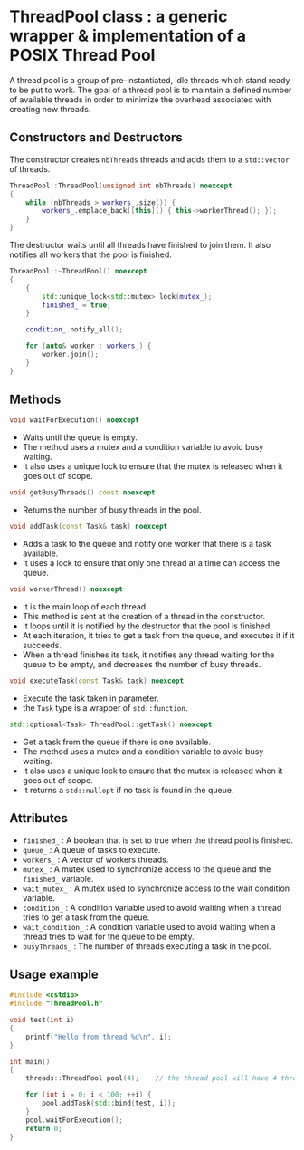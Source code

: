 # ThreadPool class : a generic wrapper & implementation of a POSIX Thread Pool

A thread pool is a group of pre-instantiated, idle threads which stand ready to be put to work. 
The goal of a thread pool is to maintain a defined number of available threads in order to minimize the overhead associated with creating new threads.

## Constructors and Destructors

The constructor creates `nbThreads` threads and adds them to a `std::vector` of threads.

```c++
ThreadPool::ThreadPool(unsigned int nbThreads) noexcept
{
    while (nbThreads > workers_.size()) {
        workers_.emplace_back([this]() { this->workerThread(); });
    }
}
```

The destructor waits until all threads have finished to join them. It also notifies all workers that the pool is finished.

```c++
ThreadPool::~ThreadPool() noexcept
{
    {
        std::unique_lock<std::mutex> lock(mutex_);
        finished_ = true;
    }

    condition_.notify_all();

    for (auto& worker : workers_) {
        worker.join();
    }
}
```

## Methods

```c++
void waitForExecution() noexcept
```
- Waits until the queue is empty. 
- The method uses a mutex and a condition variable to avoid busy waiting. 
- It also uses a unique lock to ensure that the mutex is released when it goes out of scope.

```c++
void getBusyThreads() const noexcept
```
- Returns the number of busy threads in the pool.

```c++
void addTask(const Task& task) noexcept
```
- Adds a task to the queue and notify one worker that there is a task available.
- It uses a lock to ensure that only one thread at a time can access the queue.

```c++
void workerThread() noexcept
```
- It is the main loop of each thread
- This method is sent at the creation of a thread in the constructor.
- It loops until it is notified by the destructor that the pool is finished. 
- At each iteration, it tries to get a task from the queue, and executes it if it succeeds. 
- When a thread finishes its task, it notifies any thread waiting for the queue to be empty, and decreases the number of busy threads.

```c++
void executeTask(const Task& task) noexcept
```
- Execute the task taken in parameter.
- the `Task` type is a wrapper of `std::function`.

```c++
std::optional<Task> ThreadPool::getTask() noexcept
```
- Get a task from the queue if there is one available.
- The method uses a mutex and a condition variable to avoid busy waiting.
- It also uses a unique lock to ensure that the mutex is released when it goes out of scope.
- It returns a `std::nullopt` if no task is found in the queue.

## Attributes

* `finished_` : A boolean that is set to true when the thread pool is finished.
* `queue_` : A queue of tasks to execute.
* `workers_` : A vector of workers threads.
* `mutex_` : A mutex used to synchronize access to the queue and the `finished_` variable.
* `wait_mutex_` : A mutex used to synchronize access to the wait condition variable.
* `condition_` : A condition variable used to avoid waiting when a thread tries to get a task from the queue.
* `wait_condition_` : A condition variable used to avoid waiting when a thread tries to wait for the queue to be empty.
* `busyThreads_` : The number of threads executing a task in the pool.

## Usage example

```c++
#include <cstdio>
#include "ThreadPool.h"

void test(int i)
{
    printf("Hello from thread %d\n", i);
}

int main()
{
    threads::ThreadPool pool(4);    // the thread pool will have 4 threads

    for (int i = 0; i < 100; ++i) {
        pool.addTask(std::bind(test, i));
    }
    pool.waitForExecution();
    return 0;
}
```
